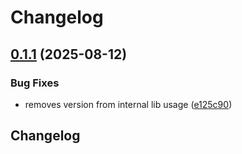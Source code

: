 # Changelog

## [0.1.1](https://github.com/robgonnella/r-lanscan/compare/r-lancli-v0.1.0...r-lancli-v0.1.1) (2025-08-12)


### Bug Fixes

* removes version from internal lib usage ([e125c90](https://github.com/robgonnella/r-lanscan/commit/e125c90d5506e2b2f94187e1025936ba198608ae))

## Changelog
